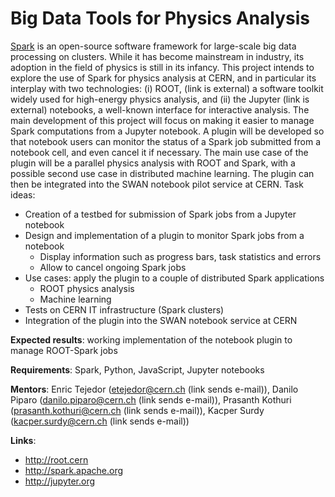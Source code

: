 
# Big Data Tools for Physics Analysis

[Spark](http://spark.apache.org)  is an open-source software framework for large-scale big data processing on clusters. While it has become mainstream in industry, its adoption in the field of physics is still in its infancy. This project intends to explore the use of Spark for physics analysis at CERN, and in particular its interplay with two technologies: (i) ROOT, (link is external) a software toolkit widely used for high-energy physics analysis, and (ii) the Jupyter (link is external) notebooks, a well-known interface for interactive analysis.
The main development of this project will focus on making it easier to manage Spark computations from a Jupyter notebook. A plugin will be developed so that notebook users can monitor the status of a Spark job submitted from a notebook cell, and even cancel it if necessary. The main use case of the plugin will be a parallel physics analysis with ROOT and Spark, with a possible second use case in distributed machine learning. The plugin can then be integrated into the SWAN notebook pilot service at CERN.
Task ideas:  
* Creation of a testbed for submission of Spark jobs from a Jupyter notebook
* Design and implementation of a plugin to monitor Spark jobs from a notebook
  * Display information such as progress bars, task statistics and errors
  * Allow to cancel ongoing Spark jobs
* Use cases: apply the plugin to a couple of distributed Spark applications
  * ROOT physics analysis
  * Machine learning
* Tests on CERN IT infrastructure (Spark clusters)
* Integration of the plugin into the SWAN notebook service at CERN

<b>Expected results</b>: working implementation of the notebook plugin to manage ROOT-Spark jobs

<b>Requirements</b>: Spark, Python, JavaScript, Jupyter notebooks

<b>Mentors</b>: Enric Tejedor (etejedor@cern.ch (link sends e-mail)), Danilo Piparo (danilo.piparo@cern.ch (link sends e-mail)), Prasanth Kothuri (prasanth.kothuri@cern.ch (link sends e-mail)), Kacper Surdy (kacper.surdy@cern.ch (link sends e-mail))

<b>Links</b>:
* http://root.cern 
* http://spark.apache.org 
* http://jupyter.org
